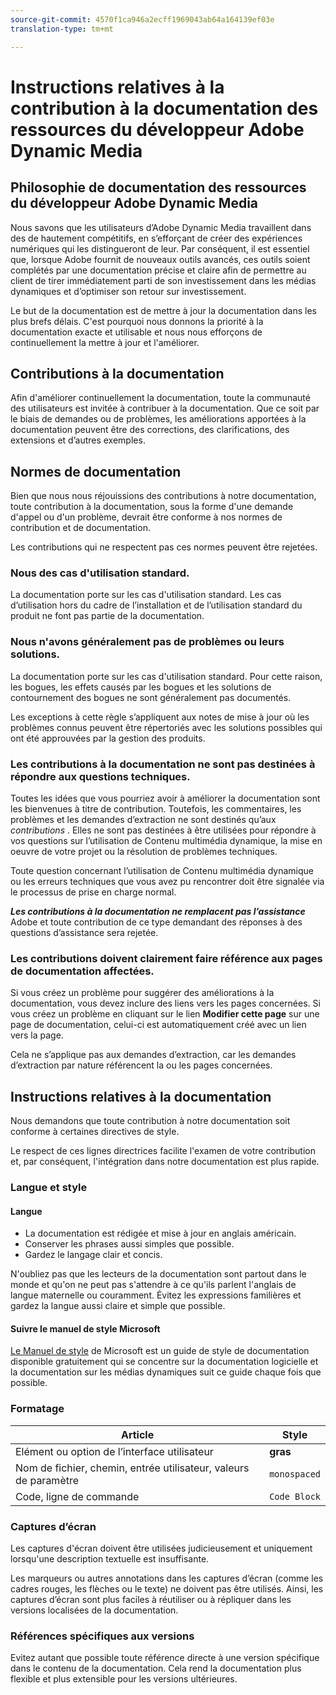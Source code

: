 ```yaml
---
source-git-commit: 4570f1ca946a2ecff1969043ab64a164139ef03e
translation-type: tm+mt

---
```

# Instructions relatives à la contribution à la documentation des ressources du développeur Adobe Dynamic Media

## Philosophie de documentation des ressources du développeur Adobe Dynamic Media

Nous savons que les utilisateurs d’Adobe Dynamic Media travaillent dans des  de  hautement compétitifs, en s’efforçant de créer des expériences numériques qui les distingueront de leur. Par conséquent, il est essentiel que, lorsque Adobe fournit de nouveaux outils avancés, ces outils soient complétés par une documentation précise et claire afin de permettre au client de tirer immédiatement parti de son investissement dans les médias dynamiques et d’optimiser son retour sur investissement.

Le but de la documentation est de mettre à jour la documentation dans les plus brefs délais. C&#39;est pourquoi nous donnons la priorité à la documentation exacte et utilisable et nous nous efforçons de continuellement la mettre à jour et l&#39;améliorer.

## Contributions à la documentation

Afin d&#39;améliorer continuellement la documentation, toute la communauté des utilisateurs est invitée à contribuer à la documentation. Que ce soit par le biais de demandes ou de problèmes, les améliorations apportées à la documentation peuvent être des corrections, des clarifications, des extensions et d’autres exemples.

## Normes de documentation

Bien que nous nous réjouissions des contributions à notre documentation, toute contribution à la documentation, sous la forme d&#39;une demande d&#39;appel ou d&#39;un problème, devrait être conforme à nos normes de contribution et de documentation.

Les contributions qui ne respectent pas ces normes peuvent être rejetées.

### Nous  des cas d&#39;utilisation standard.

La documentation porte sur les cas d&#39;utilisation standard. Les cas d’utilisation hors du cadre de l’installation et de l’utilisation standard du produit ne font pas partie de la documentation.

### Nous n&#39;avons généralement pas de problèmes  ou leurs solutions.

La documentation porte sur les cas d&#39;utilisation standard. Pour cette raison, les bogues, les effets causés par les bogues et les solutions de contournement des bogues ne sont généralement pas documentés.

Les exceptions à cette règle s’appliquent aux notes de mise à jour où les problèmes connus peuvent être répertoriés avec les solutions possibles qui ont été approuvées par la gestion des produits.

### Les contributions à la documentation ne sont pas destinées à répondre aux questions techniques.

Toutes les idées que vous pourriez avoir à améliorer la documentation sont les bienvenues à titre de contribution. Toutefois, les commentaires, les problèmes et les demandes d’extraction ne sont destinés qu’aux *contributions* . Elles ne sont pas destinées à être utilisées pour répondre à vos questions sur l’utilisation de Contenu multimédia dynamique, la mise en oeuvre de votre projet ou la résolution de problèmes techniques.

Toute question concernant l’utilisation de Contenu multimédia dynamique ou les erreurs techniques que vous avez pu rencontrer doit être signalée via le processus de prise en charge normal.

***Les contributions à la documentation ne remplacent pas l’assistance*** Adobe et toute contribution de ce type demandant des réponses à des questions d’assistance sera rejetée.

### Les contributions doivent clairement faire référence aux pages de documentation affectées.

Si vous créez un problème pour suggérer des améliorations à la documentation, vous devez inclure des liens vers les pages concernées. Si vous créez un problème en cliquant sur le lien **Modifier cette page** sur une page de documentation, celui-ci est automatiquement créé avec un lien vers la page.

Cela ne s’applique pas aux demandes d’extraction, car les demandes d’extraction par nature référencent la ou les pages concernées.

## Instructions relatives à la documentation

Nous demandons que toute contribution à notre documentation soit conforme à certaines directives de style.

Le respect de ces lignes directrices facilite l&#39;examen de votre contribution et, par conséquent, l&#39;intégration dans notre documentation est plus rapide.

### Langue et style

#### Langue

* La documentation est rédigée et mise à jour en anglais américain.
* Conserver les phrases aussi simples que possible.
* Gardez le langage clair et concis.

N&#39;oubliez pas que les lecteurs de la documentation sont partout dans le monde et qu&#39;on ne peut pas s&#39;attendre à ce qu&#39;ils parlent l&#39;anglais de langue maternelle ou couramment. Évitez les expressions familières et gardez la langue aussi claire et simple que possible.

#### Suivre le manuel de style Microsoft

[Le Manuel de style](https://docs.microsoft.com/en-us/style-guide/welcome/) de Microsoft est un guide de style de documentation disponible gratuitement qui se concentre sur la documentation logicielle et la documentation sur les médias dynamiques suit ce guide chaque fois que possible.

### Formatage

| Article | Style |
|---|---|
| Elément ou option de l’interface utilisateur | **gras** |
| Nom de fichier, chemin, entrée utilisateur, valeurs de paramètre | `monospaced` |
| Code, ligne de commande | ```Code Block``` |

### Captures d’écran

Les captures d&#39;écran doivent être utilisées judicieusement et uniquement lorsqu&#39;une description textuelle est insuffisante.

Les marqueurs ou autres annotations dans les captures d’écran (comme les cadres rouges, les flèches ou le texte) ne doivent pas être utilisés. Ainsi, les captures d’écran sont plus faciles à réutiliser ou à répliquer dans les versions localisées de la documentation.

### Références spécifiques aux versions

Evitez autant que possible toute référence directe à une version spécifique dans le contenu de la documentation. Cela rend la documentation plus flexible et plus extensible pour les versions ultérieures.